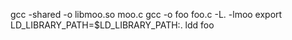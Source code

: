 gcc -shared -o libmoo.so moo.c
gcc -o foo foo.c -L. -lmoo
export LD_LIBRARY_PATH=$LD_LIBRARY_PATH:.
ldd foo
